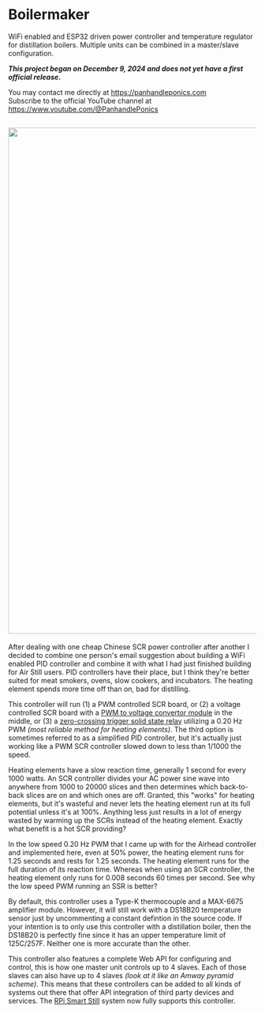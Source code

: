 # Boilermaker

WiFi enabled and ESP32 driven  power controller and temperature regulator for distillation boilers. Multiple units can be combined in a master/slave configuration.

_**This project began on December 9, 2024 and does not yet have a first official release.**_

You may contact me directly at https://panhandleponics.com<br>
Subscribe to the official YouTube channel at https://www.youtube.com/@PanhandlePonics<br>

<img width="1024" src="https://github.com/user-attachments/assets/28a96f4a-670e-46cb-8502-e2bf2e2e060c"><br>
---

After dealing with one cheap Chinese SCR power controller after another I decided to combine one person's email suggestion about building a WiFi enabled PID controller and combine it with what I had just finished building for Air Still users. PID controllers have their place, but I think they're better suited for meat smokers, ovens, slow cookers, and incubators. The heating element spends more time off than on, bad for distilling.

This controller will run (1) a PWM controlled SCR board, or (2) a voltage controlled SCR board with a [PWM to voltage convertor module](https://www.amazon.com/dp/B0BG2G5FMX) in the middle, or (3) a [zero-crossing trigger solid state relay](https://www.amazon.com/dp/B08FR13GYR) utilizing a 0.20 Hz PWM _(most reliable method for heating elements)_. The third option is sometimes referred to as a simplified PID controller, but it's actually just working like a PWM SCR controller slowed down to less than 1/1000 the speed.

Heating elements have a slow reaction time, generally 1 second for every 1000 watts. An SCR controller divides your AC power sine wave into anywhere from 1000 to 20000 slices and then determines which back-to-back slices are on and which ones are off. Granted, this "works" for heating elements, but it's wasteful and never lets the heating element run at its full potential unless it's at 100%. Anything less just results in a lot of energy wasted by warming up the SCRs instead of the heating element. Exactly what benefit is a hot SCR providing?

In the low speed 0.20 Hz PWM that I came up with for the Airhead controller and implemented here, even at 50% power, the heating element runs for 1.25 seconds and rests for 1.25 seconds. The heating element runs for the full duration of its reaction time. Whereas when using an SCR controller, the heating element only runs for 0.008 seconds 60 times per second. See why the low speed PWM running an SSR is better?

By default, this controller uses a Type-K thermocouple and a MAX-6675 amplifier module. However, it will still work with a DS18B20 temperature sensor just by uncommenting a constant defintion in the source code. If your intention is to only use this controller with a distillation boiler, then the DS18B20 is perfectly fine since it has an upper temperature limit of 125C/257F. Neither one is more accurate than the other.

This controller also features a complete Web API for configuring and control, this is how one master unit controls up to 4 slaves. Each of those slaves can also have up to 4 slaves _(look at it like an Amway pyramid scheme)_. This means that these controllers can be added to all kinds of systems out there that offer API integration of third party devices and services. The [RPi Smart Still](https://github.com/larry-athey/rpi-smart-still) system now fully supports this controller.
